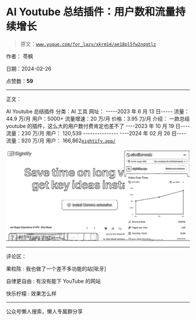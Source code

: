 # AI Youtube 总结插件：用户数和流量持续增长

> 原文：[`www.yuque.com/for_lazy/xkrm14/ae18pl5fw2nqgtlz`](https://www.yuque.com/for_lazy/xkrm14/ae18pl5fw2nqgtlz)

作者： 苓枫

日期：2024-02-26

点赞数：**59**

* * *

正文：

AI Youtube 总结插件 分类：AI 工具 网址： -----2023 年 6 月 13 日----- 流量：44.9 万/月 用户：5000+
流量增速：20 万/月 价格：3.95 刀/月 介绍： 一款总结 youtube 的插件，这么大的用户数付费肯定也差不了 ----2023 年 10 月 19 日----
流量：230 万/月 用户： 120,539 --------------- ----2024 年 02 月 26 日---- 流量：920 万/月 用户：
166,862[`eightify.app/`](https://eightify.app/)

![](img/ec56159c04cba156feb85e2f964d63ea.png)

* * *

评论区：

果粒陈 : 我也做了一个差不多功能的站[呲牙]

自律更自由 : 有没有能下 YouTube 的网站

快乐柠檬 : 效果怎么样

* * *

公众号懒人搜索，懒人专属群分享
